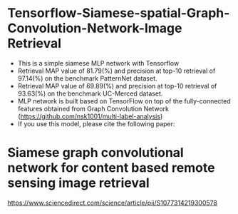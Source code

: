 # Tensorflow-Siamese-spatial-Graph-Convolution-Network-Image Retrieval

* This is a simple siamese MLP network with Tensorflow
* Retrieval MAP value of 81.79(%)	and precision at top-10 retrieval of 97.14(%) on the benchmark PatternNet dataset.
* Retrieval MAP value of 69.89(%) and precision at top-10 retrieval of 93.63(%) on the benchmark UC-Merced dataset.
* MLP network is built based on TensorFlow on top of the fully-connected features obtained from Graph Convolution Network (https://github.com/nsk1001/multi-label-analysis)
* If you use this model, please cite the following paper:
# Siamese graph convolutional network for content based remote sensing image retrieval
https://www.sciencedirect.com/science/article/pii/S1077314219300578
